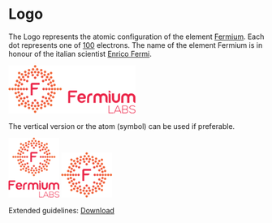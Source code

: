 # Logo

The Logo represents the atomic configuration of the element [Fermium](https://en.wikipedia.org/wiki/Fermium). Each dot represents one of [100](https://en.wikipedia.org/wiki/Atomic_number) electrons. 
The name of the element Fermium is in honour of the italian scientist [Enrico Fermi](https://en.wikipedia.org/wiki/Enrico_Fermi).

![Horizontal-Main_250px.png](Logo/Rasters/Horizontal/Horizontal-Main_250px.png)

The vertical version or the atom (symbol) can be used if preferable.

![Vertical-Main_000px.png](Logo/Rasters/Vertical/Vertical-Main_100px.png)
![Atom-Main_100px.png](Logo/Rasters/Atom/Atom-Main_100px.png)

Extended guidelines: [Download](https://gitcdn.xyz/repo/fermiumlabs/presskit/master/Logo/Guidelines.pdf)

